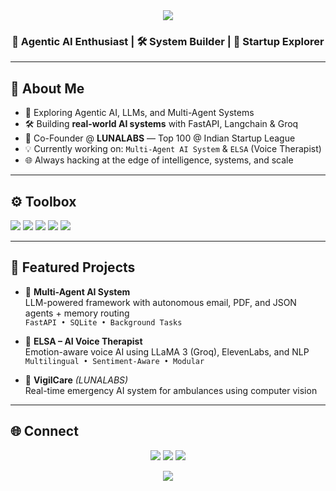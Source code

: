 <!-- GitHub README for Jeevan George Joseph -->

<div align="center">
  <img src="https://capsule-render.vercel.app/api?type=waving&color=0f0c29,302b63,24243e&height=200&section=header&text=Jeevan%20George%20Joseph&fontSize=40&fontAlignY=40&fontColor=ffffff&animation=fadeInDown" />
</div>

<h3 align="center">🤖 Agentic AI Enthusiast | 🛠️ System Builder | 🚀 Startup Explorer</h3>

---

## 👋 About Me

- 🧠 Exploring Agentic AI, LLMs, and Multi-Agent Systems
- 🛠️ Building **real-world AI systems** with FastAPI, Langchain & Groq
- 🚀 Co-Founder @ **LUNALABS** — Top 100 @ Indian Startup League
- 💡 Currently working on: `Multi-Agent AI System` & `ELSA` (Voice Therapist)
- 🌐 Always hacking at the edge of intelligence, systems, and scale

---

## ⚙️ Toolbox

<p>
  <img src="https://img.shields.io/badge/Python-3776AB?style=flat&logo=python&logoColor=white" />
  <img src="https://img.shields.io/badge/FastAPI-009688?style=flat&logo=fastapi&logoColor=white" />
  <img src="https://img.shields.io/badge/Langchain-000000?style=flat" />
  <img src="https://img.shields.io/badge/LLMs-blueviolet?style=flat" />
  <img src="https://img.shields.io/badge/React-20232A?style=flat&logo=react&logoColor=61DAFB" />
</p>

---

## 🚧 Featured Projects

- 🔹 **Multi-Agent AI System**  
  LLM-powered framework with autonomous email, PDF, and JSON agents + memory routing  
  `FastAPI • SQLite • Background Tasks`

- 🔹 **ELSA – AI Voice Therapist**  
  Emotion-aware voice AI using LLaMA 3 (Groq), ElevenLabs, and NLP  
  `Multilingual • Sentiment-Aware • Modular`

- 🔹 **VigilCare** *(LUNALABS)*  
  Real-time emergency AI system for ambulances using computer vision

---

## 🌐 Connect

<p align="center">
  <a href="https://www.linkedin.com/in/jeevan-george-joseph-05a640245/"><img src="https://img.shields.io/badge/LinkedIn-0A66C2?style=flat&logo=linkedin&logoColor=white" /></a>
  <a href="mailto:jeevanjoseph1962@gmail.com"><img src="https://img.shields.io/badge/Gmail-D14836?style=flat&logo=gmail&logoColor=white" /></a>
  <a href="https://jeevanjoseph03.vercel.app/"><img src="https://img.shields.io/badge/Portfolio-000000?style=flat&logo=vercel&logoColor=white" /></a>
</p>

<div align="center">
  <img src="https://komarev.com/ghpvc/?username=jeevanjoseph03&color=blueviolet&style=flat" />
</div>